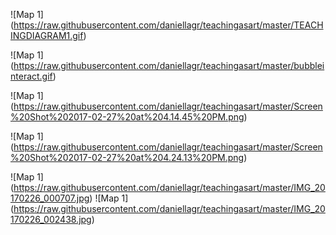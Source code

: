 

![Map 1] (https://raw.githubusercontent.com/daniellagr/teachingasart/master/TEACHINGDIAGRAM1.gif)


![Map 1] (https://raw.githubusercontent.com/daniellagr/teachingasart/master/bubbleinteract.gif)


 ![Map 1] (https://raw.githubusercontent.com/daniellagr/teachingasart/master/Screen%20Shot%202017-02-27%20at%204.14.45%20PM.png)


![Map 1] (https://raw.githubusercontent.com/daniellagr/teachingasart/master/Screen%20Shot%202017-02-27%20at%204.24.13%20PM.png) 


![Map 1] (https://raw.githubusercontent.com/daniellagr/teachingasart/master/IMG_20170226_000707.jpg)
![Map 1] (https://raw.githubusercontent.com/daniellagr/teachingasart/master/IMG_20170226_002438.jpg)






